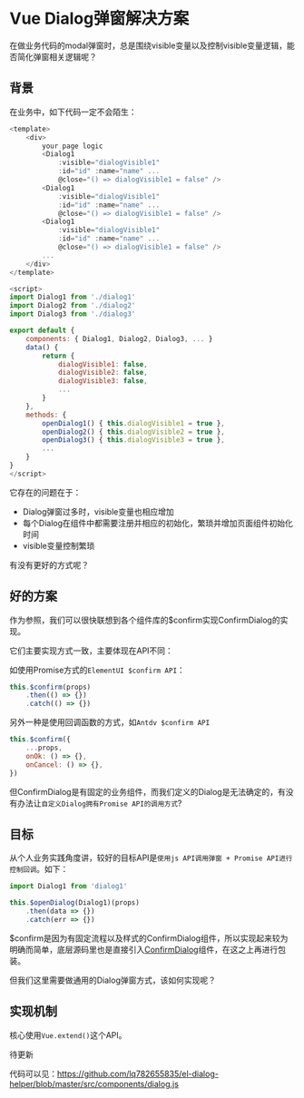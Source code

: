 # Vue Dialog弹窗解决方案

在做业务代码的modal弹窗时，总是围绕visible变量以及控制visible变量逻辑，能否简化弹窗相关逻辑呢？

## 背景

在业务中，如下代码一定不会陌生：

``` js
<template>
    <div>
        your page logic
        <Dialog1
            :visible="dialogVisible1"
            :id="id" :name="name" ...
            @close="() => dialogVisible1 = false" />
        <Dialog1
            :visible="dialogVisible1"
            :id="id" :name="name" ...
            @close="() => dialogVisible1 = false" />
        <Dialog1
            :visible="dialogVisible1"
            :id="id" :name="name" ...
            @close="() => dialogVisible1 = false" />
        ...
    </div>
</template>

<script>
import Dialog1 from './dialog1'
import Dialog2 from './dialog2'
import Dialog3 from './dialog3'

export default {
    components: { Dialog1, Dialog2, Dialog3, ... }
    data() {
        return {
            dialogVisible1: false,
            dialogVisible2: false,
            dialogVisible3: false,
            ...
        }
    },
    methods: {
        openDialog1() { this.dialogVisible1 = true },
        openDialog2() { this.dialogVisible2 = true },
        openDialog3() { this.dialogVisible3 = true },
        ...
    }
}
</script>
```

它存在的问题在于：

* Dialog弹窗过多时，visible变量也相应增加
* 每个Dialog在组件中都需要注册并相应的初始化，繁琐并增加页面组件初始化时间
* visible变量控制繁琐

有没有更好的方式呢？

## 好的方案

作为参照，我们可以很快联想到各个组件库的$confirm实现ConfirmDialog的实现。

它们主要实现方式一致，主要体现在API不同：

如使用Promise方式的`ElementUI $confirm API`：

``` js
this.$confirm(props)
    .then(() => {})
    .catch(() => {})
```

另外一种是使用回调函数的方式，如`Antdv $confirm API`

``` js
this.$confirm({
    ...props,
    onOk: () => {},
    onCancel: () => {},
})
```

但ConfirmDialog是有固定的业务组件，而我们定义的Dialog是无法确定的，有没有办法让`自定义Dialog拥有Promise API的调用方式`?

## 目标

从个人业务实践角度讲，较好的目标API是`使用js API调用弹窗 + Promise API进行控制回调`。如下：

``` js
import Dialog1 from 'dialog1'

this.$openDialog(Dialog1)(props)
    .then(data => {})
    .catch(err => {})
```

$confirm是因为有固定流程以及样式的ConfirmDialog组件，所以实现起来较为明确而简单，底层源码里也是直接引入[ConfirmDialog](https://github.com/vueComponent/ant-design-vue/blob/master/components/modal/confirm.js)组件，在这之上再进行包装。

但我们这里需要做通用的Dialog弹窗方式，该如何实现呢？

## 实现机制

核心使用`Vue.extend()`这个API。

待更新

代码可以见：https://github.com/lq782655835/el-dialog-helper/blob/master/src/components/dialog.js